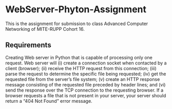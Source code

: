 # WebServer-Phyton-Assignment

This is the assignment for submission to class Advanced Computer Networking of MITE-RUPP Cohort 16.

## Requirements

Creating Web server in Python that is capable of processing only one request.  Web server will (i) create a connection socket when contacted by a client (browser); (ii) receive the HTTP request from this connection; (iii) parse the request to determine the specific file being requested; (iv) get the requested file from the server’s file system; (v) create an HTTP response message consisting of the requested file preceded by header lines; and (vi) send the response over the TCP connection to the requesting browser. If a browser requests a file that is not present in your server, your server should return a “404 Not Found” error message.


